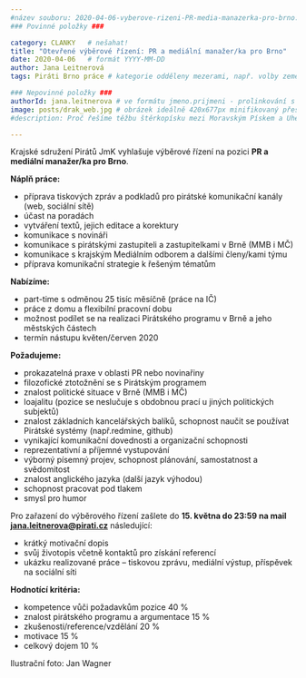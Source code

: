 ```yaml
---
#název souboru: 2020-04-06-vyberove-rizeni-PR-media-manazerka-pro-brno.md
### Povinné položky ###

category: CLANKY   # nešahat!
title: "Otevřené výběrové řízení: PR a mediální manažer/ka pro Brno"
date: 2020-04-06   # formát YYYY-MM-DD
author: Jana Leitnerová
tags: Piráti Brno práce # kategorie odděleny mezerami, např. volby zemědělství životní-prostředí piráti (viz https://jihomoravsky.pirati.cz/tags/)

### Nepovinné položky ###
authorId: jana.leitnerova # ve formátu jmeno.prijmeni - prolinkování s profilem přes uid
image: posts/drak_web.jpg # obrázek ideálně 420x677px minifikovaný přes https://tinypng.com/
#description: Proč řešíme těžbu štěrkopísku mezi Moravským Pískem a Uherským Ostrohem? Podrobné info o celé kauze.

---
```


Krajské sdružení Pirátů JmK vyhlašuje výběrové řízení na pozici **PR a mediální manažer/ka pro Brno**.

**Náplň práce:**
- příprava tiskových zpráv a podkladů pro pirátské komunikační kanály (web, sociální sítě)
- účast na poradách
- vytváření textů, jejich editace a korektury
- komunikace s novináři
- komunikace s pirátskými zastupiteli a zastupitelkami v Brně (MMB i MČ)
- komunikace s krajským Mediálním odborem a dalšími členy/kami týmu
- příprava komunikační strategie k řešeným tématům

**Nabízíme:**
- part-time s odměnou 25 tisíc měsíčně (práce na IČ)
- práce z domu a flexibilní pracovní dobu
- možnost podílet se na realizaci Pirátského programu v Brně a jeho městských částech
- termín nástupu květen/červen 2020

**Požadujeme:**
- prokazatelná praxe v oblasti PR nebo novinařiny
- filozofické ztotožnění se s Pirátským programem
- znalost politické situace v Brně (MMB i MČ)
- loajalitu (pozice se neslučuje s obdobnou prací u jiných politických subjektů)
- znalost základních kancelářských balíků, schopnost naučit se používat Pirátské systémy (např.redmine, github)
- vynikající komunikační dovednosti a organizační schopnosti
- reprezentativní a příjemné vystupování
- výborný písemný projev, schopnost plánování, samostatnost a svědomitost
- znalost anglického jazyka (další jazyk výhodou)
- schopnost pracovat pod tlakem
- smysl pro humor

Pro zařazení do výběrového řízení zašlete do **15. května do 23:59 na mail jana.leitnerova@pirati.cz** následující:
- krátký motivační dopis
- svůj životopis včetně kontaktů pro získání referencí
- ukázku realizované práce – tiskovou zprávu, mediální výstup, příspěvek na sociální síti

**Hodnotící kritéria:**
- kompetence vůči požadavkům pozice 40 %
- znalost pirátského programu a argumentace 15 %
- zkušenosti/reference/vzdělání 20 %
- motivace 15 %
- celkový dojem 10 %

Ilustrační foto: Jan Wagner
